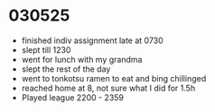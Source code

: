 # 030525

- finished indiv assignment late at 0730
- slept till 1230
- went for lunch with my grandma
- slept the rest of the day
- went to tonkotsu ramen to eat and bing chillinged
- reached home at 8, not sure what I did for 1.5h
- Played league 2200 - 2359
